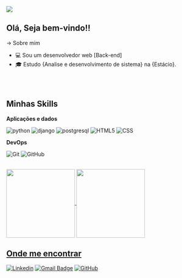 ![](https://komarev.com/ghpvc/?username=Bryangps&color=006bed)




 ## Olá, Seja bem-vindo!!
 
-> Sobre mim 

- 💻 Sou um desenvolvedor web [Back-end]
- 🎓 Estudo {Analise e desenvolvimento de sistema} na {Estácio}.



  
<br>
<br>


## Minhas Skills

**Aplicações e dados**

![python](https://img.shields.io/badge/Python-14354C?style=flat&logo=python&logoColor=white)
![django](https://img.shields.io/badge/Django-092E20?style=flat&logo=django&logoColor=white)
![postgresql](https://img.shields.io/badge/PostgreSQL-316192?style=flat&logo=postgresql&logoColor=white)
![HTML5](https://img.shields.io/badge/-HTML5-333333?style=flat&logo=HTML5)
![CSS](https://img.shields.io/badge/-CSS-333333?style=flat&logo=CSS3&logoColor=1572B6)

**DevOps**

![Git](https://img.shields.io/badge/-Git-333333?style=flat&logo=git)
![GitHub](https://img.shields.io/badge/-GitHub-333333?style=flat&logo=github)

<br/>

<div>
<a href= "https://beacons.ai/Bryangps">
<img  align="center"  height="180em" src="https://github-readme-stats.vercel.app/api?username=Bryangps&show_icons=true&theme=radical"/>
<img align="center" height="180em" src= "https://github-readme-stats.vercel.app/api/top-langs/?username=Bryangps&layout=compact&theme=radical"/>
</div>

## Onde me encontrar

[![Linkedin](https://img.shields.io/badge/-Bryan-blue?style=flat-square&logo=Linkedin&logoColor=white&link=https://www.linkedin.com/in/bryan-gps/)](https://www.linkedin.com/in/bryan-gps/)
[![Gmail Badge](https://img.shields.io/badge/-bryan.gps18@gmail.com-006bed?style=flat-square&logo=Gmail&logoColor=white&link=mailto:bryan.gps18@gmail.com)](mailto:bryan.gps18@gmail.com)
[![GitHub](https://img.shields.io/github/followers/Bryangps?label=follow&style=social)](https://github.com/Bryangps)
